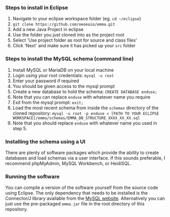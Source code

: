 ### Steps to install in Eclipse
1. Navigate to your eclipse workspace folder (eg. `cd ~/eclipse`)
2. `git clone https://github.com/oeoeaio/emma.git`
3. Add a new Java Project in eclipse
4. Use the folder you just cloned into as the project root
5. Select 'Use project folder as root for source and class files'
6. Click 'Next' and make sure it has picked up your `src` folder

### Steps to install the MySQL schema (command line)
1. Install MySQL or MariaDB on your local machine
2. Login using your root credentials: `mysql -u root`
3. Enter your password if required
4. You should be given access to the mysql prompt
5. Create a new database to hold the schema: `CREATE DATABASE enduse;`
6. Note that you can replace `enduse` with whatever name you require
7. Exit from the mysql prompt: `exit;`
8. Load the most recent schema from inside the `schemas` directory of the cloned repository: `mysql -u root -p enduse < [PATH TO YOUR ECLIPSE WORKSPACE]/emma/schemas/EMMA_DB_STRUCTURE_XXXX_XX_XX.sql`
9. Note that you should replace `enduse` with whatever name you used in step 5.

### Installing the schema using a UI
There are plenty of software packages which provide the ability to create databases and load schemas via a user interface. If this sounds preferable, I recommend phpMyAdmin, MySQL Workbench, or HeidiSQL.

### Running the software
You can compile a version of the software yourself from the source code using Eclipse. The only dependency that needs to be installed is the Connector/J library available from the [MySQL website](https://dev.mysql.com/downloads/connector/j/). Alternatively you can just use the pre-packaged `emma.jar` file in the root directory of this repository.
